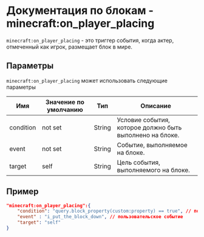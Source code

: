 # Документация по блокам - minecraft:on_player_placing

`minecraft:on_player_placing` - это триггер события, когда актер, отмеченный как игрок, размещает блок в мире.

## Параметры

`minecraft:on_player_placing` может использовать следующие параметры

| Имя       | Значение по умолчанию | Тип    | Описание                                                 |
|-----------|-----------------------|--------|----------------------------------------------------------|
| condition | not set               | String | Условие события, которое должно быть выполнено на блоке. |
| event     | not set               | String | Событие, выполняемое на блоке.                           |
| target    | self                  | String | Цель события, выполняемого на блоке.                     |

## Пример

``` json
"minecraft:on_player_placing":{
    "condition": "query.block_property(custom:property) == true", // пользовательское условие
    "event" : "i_put_the_block_down", // пользовательское событие
    "target": "self"
}
```
